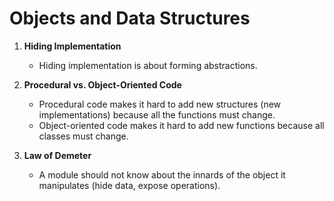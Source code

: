 # Objects and Data Structures

1. **Hiding Implementation**    
    - Hiding implementation is about forming abstractions.
    
2. **Procedural vs. Object-Oriented Code**
    - Procedural code makes it hard to add new structures (new implementations) because all the functions must change.
    - Object-oriented code makes it hard to add new functions because all classes must change.
    
3. **Law of Demeter**
    - A module should not know about the innards of the object it manipulates (hide data, expose operations).